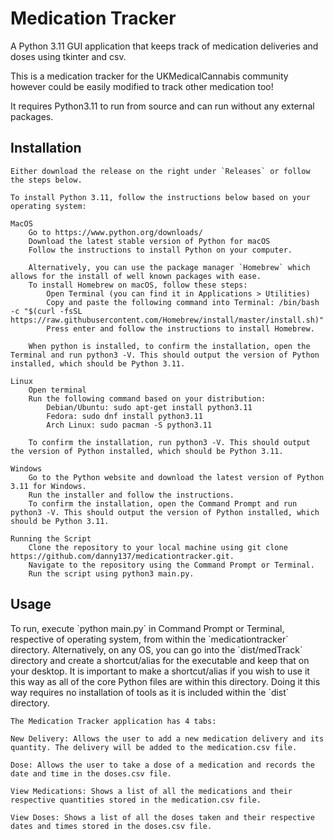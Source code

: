 <h1>Medication Tracker</h1>

A Python 3.11 GUI application that keeps track of medication deliveries and doses using tkinter and csv.

This is a medication tracker for the UKMedicalCannabis community however could be easily modified to track other medication too!

It requires Python3.11 to run from source and can run without any external packages.


<h2>Installation</h2>

	Either download the release on the right under `Releases` or follow the steps below.

	To install Python 3.11, follow the instructions below based on your operating system:

	MacOS
		Go to https://www.python.org/downloads/
		Download the latest stable version of Python for macOS
		Follow the instructions to install Python on your computer.

		Alternatively, you can use the package manager `Homebrew` which allows for the install of well known packages with ease.
		To install Homebrew on macOS, follow these steps:
			Open Terminal (you can find it in Applications > Utilities)
			Copy and paste the following command into Terminal: /bin/bash -c "$(curl -fsSL https://raw.githubusercontent.com/Homebrew/install/master/install.sh)"
			Press enter and follow the instructions to install Homebrew.
		
		When python is installed, to confirm the installation, open the Terminal and run python3 -V. This should output the version of Python installed, which should be Python 3.11.

	Linux
		Open terminal
		Run the following command based on your distribution:
			Debian/Ubuntu: sudo apt-get install python3.11
			Fedora: sudo dnf install python3.11
			Arch Linux: sudo pacman -S python3.11
			
		To confirm the installation, run python3 -V. This should output the version of Python installed, which should be Python 3.11.

	Windows
		Go to the Python website and download the latest version of Python 3.11 for Windows.
		Run the installer and follow the instructions.
		To confirm the installation, open the Command Prompt and run python3 -V. This should output the version of Python installed, which should be Python 3.11.

	Running the Script
		Clone the repository to your local machine using git clone https://github.com/danny137/medicationtracker.git.
		Navigate to the repository using the Command Prompt or Terminal.
		Run the script using python3 main.py.

<h2>Usage</h2>
	To run, execute `python main.py` in Command Prompt or Terminal, respective of operating system, from within the `medicationtracker` directory. Alternatively, on any OS, you can go into the `dist/medTrack` directory and create a shortcut/alias for the executable and keep that on your desktop. It is important to make a shortcut/alias if you wish to use it this way as all of the core Python files are within this directory. Doing it this way requires no installation of tools as it is included within the `dist` directory.
	
	The Medication Tracker application has 4 tabs:
	
	New Delivery: Allows the user to add a new medication delivery and its quantity. The delivery will be added to the medication.csv file.
	
	Dose: Allows the user to take a dose of a medication and records the date and time in the doses.csv file.
	
	View Medications: Shows a list of all the medications and their respective quantities stored in the medication.csv file.
	
	View Doses: Shows a list of all the doses taken and their respective dates and times stored in the doses.csv file.
	

